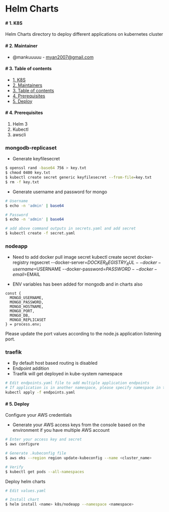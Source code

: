 <h1> Helm Charts </h1>

<a name="k8s"/>
<h4> # 1. K8S </h4>

Helm Charts directory to deploy different applications on kubernetes cluster

<a name="maintainer"/>
<h4> # 2. Maintainer </h4>

- @mankuuuuu  - <myan2007@gmail.com>

<a name="content"/>
<h4> # 3. Table of contents </h4>

- [1. K8S](#k8s)
- [2. Maintainers](#maintainer)
- [3. Table of contents](#content)
- [4. Prerequisites](#prerequisites)
- [5. Deploy](#deploy)

<a name="prerequisites"/>
<h4> # 4. Prerequisites </h4>

1. Helm 3
2. Kubectl
3. awscli

<h3>mongodb-replicaset</h3>

- Generate keyfilesecret 

```bash
$ openssl rand -base64 756 > key.txt
$ chmod 0400 key.txt
$ kubectl create secret generic keyfilesecret --from-file=key.txt
$ rm -f key.txt
```

- Generate username and password for mongo

```bash
# Username
$ echo -n 'admin' | base64

# Password
$ echo -n 'admin' | base64

# add above command outputs in secrets.yaml and add secret
$ kubectl create -f secret.yaml
```

<h3>nodeapp</h3>

- Need to add docker pull image secret
  kubectl create secret docker-registry regsecret --docker-server=$DOCKER_REGISTRY_RUL --docker-username=$USERNAME --docker-password=$PASSWORD --docker-email=$EMAIL
  
- ENV variables has been added for mongodb and in charts also

```
const {
  MONGO_USERNAME,
  MONGO_PASSWORD,
  MONGO_HOSTNAME,
  MONGO_PORT,
  MONGO_DB,
  MONGO_REPLICASET
} = process.env;

```
Please update the port values according to the node.js application listening port.

<h3>traefik</h3>

- By default host based routing is disabled
- Endpoint addition
- Traefik will get deployed in kube-system namespace

```bash
# Edit endpoints.yaml file to add multiple application endpoints
# If application is in another namespace, please specify namespace in the endpoints.yaml
kubectl apply -f endpoints.yaml
```


<a name="deploy"/>
<h4> # 5. Deploy </h4>

Configure your AWS credentials
- Generate your AWS access keys from the console based on the environment if you have multiple AWS account

```bash
# Enter your access key and secret
$ aws configure

# Generate .kubeconfig file
$ aws eks --region region update-kubeconfig --name <cluster_name>

# Verify
$ kubectl get pods --all-namespaces
```

Deploy helm charts
```bash
# Edit values.yaml

# Install chart
$ helm install <name> k8s/nodeapp --namespace <namespace>
```
